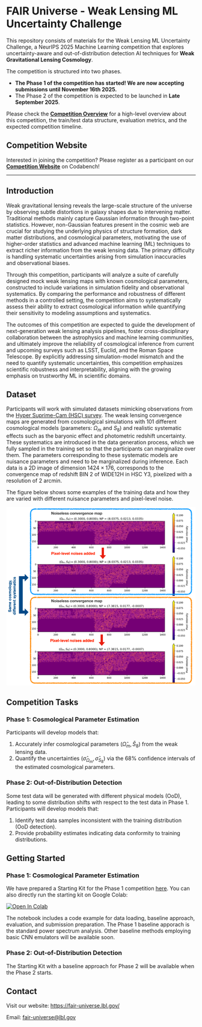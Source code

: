 # FAIR Universe - Weak Lensing ML Uncertainty Challenge

This repository consists of materials for the Weak Lensing ML Uncertainty Challenge, a NeurIPS 2025 Machine Learning competition that explores uncertainty-aware and out-of-distribution detection AI techniques for **Weak Gravitational Lensing Cosmology**.

The competition is structured into two phases. 
- **The Phase 1 of the competition has started! We are now accepting submissions until November 16th 2025.**
- The Phase 2 of the competition is expected to be launched in **Late September 2025**.

Please check the [**<ins>Competition Overview</ins>**](https://fair-universe.lbl.gov/tutorials/WL_Competition_Overview.pdf) for a high-level overview about this competition, the train/test data structure, evaluation metrics, and the expected competition timeline.

## Competition Website
Interested in joining the competition? Please register as a participant on our [**<ins>Competition Website</ins>**](https://www.codabench.org/competitions/8934/) on Codabench!

***

## Introduction
Weak gravitational lensing reveals the large-scale structure of the universe by observing subtle distortions in galaxy shapes due to intervening matter. Traditional methods mainly capture Gaussian information through two-point statistics. However, non-Gaussian features present in the cosmic web are crucial for studying the underlying physics of structure formation, dark matter distributions, and cosmological parameters, motivating the use of higher-order statistics and advanced machine learning (ML) techniques to extract richer information from the weak lensing data. The primary difficulty is handling systematic uncertainties arising from simulation inaccuracies and observational biases.

Through this competition, participants will analyze a suite of carefully designed mock weak lensing maps with known cosmological parameters, constructed to include variations in simulation fidelity and observational systematics. By comparing the performance and robustness of different methods in a controlled setting, the competition aims to systematically assess their ability to extract cosmological information while quantifying their sensitivity to modeling assumptions and systematics.

The outcomes of this competition are expected to guide the development of next-generation weak lensing analysis pipelines, foster cross-disciplinary collaboration between the astrophysics and machine learning communities, and ultimately improve the reliability of cosmological inference from current and upcoming surveys such as LSST, Euclid, and the Roman Space Telescope. By explicitly addressing simulation-model mismatch and the need to quantify systematic uncertainties, this competition emphasizes scientific robustness and interpretability, aligning with the growing emphasis on trustworthy ML in scientific domains.


## Dataset
Participants will work with simulated datasets mimicking observations from the [Hyper Suprime-Cam (HSC) survey](https://science.jpl.nasa.gov/projects/hyper-suprime-cam/). The weak lensing convergence maps are generated from cosmological simulations with $101$ different cosmological models (parameters: $\Omega_m$ and $S_8$) and realistic systematic effects such as the baryonic effect and photometric redshift uncertainty. These systematics are introduced in the data generation process, which we fully sampled in the training set so that the participants can marginalize over them. The parameters corresponding to these systematic models are nuisance parameters and need to be marginalized during inference. Each data is a 2D image of dimension $1424 \times 176$, corresponds to the convergence map of redshift BIN 2 of WIDE12H in HSC Y3, pixelized with a resolution of 2 arcmin. 

The figure below shows some examples of the training data and how they are varied with different nuisance parameters and pixel-level noise.

<center>
<img src="image-1.png" width="600">
</center>

## Competition Tasks
### Phase 1: Cosmological Parameter Estimation
Participants will develop models that:
1. Accurately infer cosmological parameters $(\hat{\Omega}_m, \hat{S}_8)$ from the weak lensing data.
2. Quantify the uncertainties $(\hat{\sigma}_{\Omega_m}, \hat{\sigma}_{S_8})$ via the 68% confidence intervals of the estimated cosmological parameters.

### Phase 2: Out-of-Distribution Detection
Some test data will be generated with different physical models (OoD), leading to some distribution shifts with respect to the test data in Phase 1. Participants will develop models that:
1. Identify test data samples inconsistent with the training distribution (OoD detection).
2. Provide probability estimates indicating data conformity to training distributions.
   

## Getting Started
### Phase 1: Cosmological Parameter Estimation
We have prepared a Starting Kit for the Phase 1 competition [<ins>here</ins>](https://github.com/FAIR-Universe/Cosmology_Challenge/blob/master/Phase_1_Startingkit_WL_PSAnalysis.ipynb). You can also directly run the starting kit on Google Colab:

[![Open In Colab](https://colab.research.google.com/assets/colab-badge.svg)](https://colab.research.google.com/github/FAIR-Universe/Cosmology_Challenge/blob/master/Phase_1_Startingkit_WL_PSAnalysis.ipynb)

The notebook includes a code example for data loading, baseline approach, evaluation, and submission preparation. The Phase 1 baseline apporach is the standard power spectrum analysis. Other baseline methods employing basic CNN emulators will be available soon.

### Phase 2: Out-of-Distribution Detection
The Starting Kit with a baseline approach for Phase 2 will be available when the Phase 2 starts.

## Contact
Visit our website: https://fair-universe.lbl.gov/

Email: fair-universe@lbl.gov
